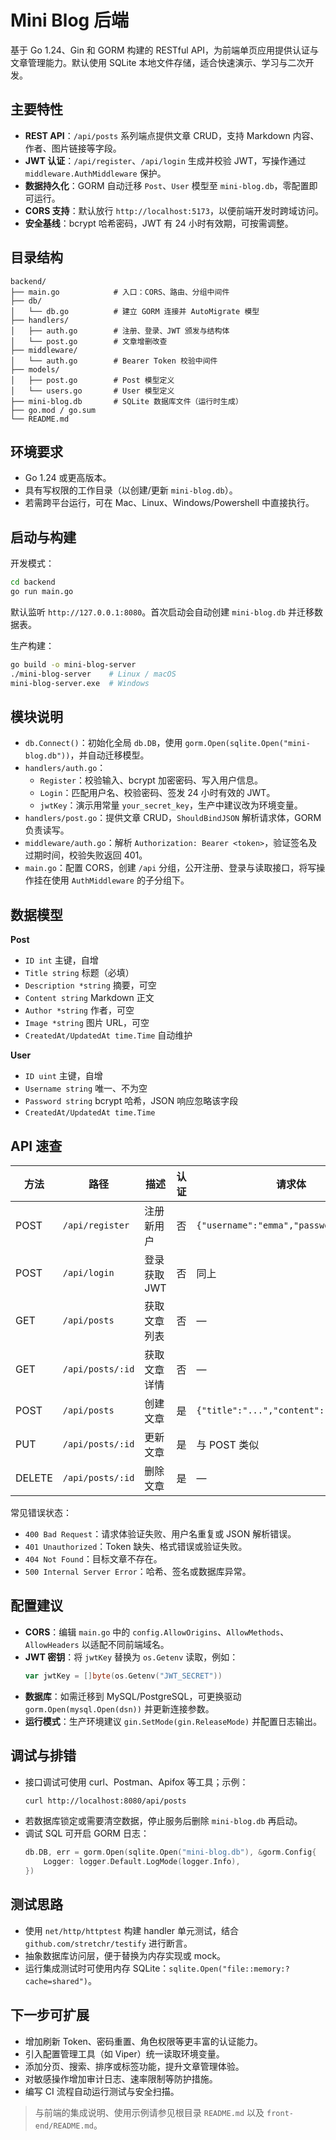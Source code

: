 ﻿# Mini Blog 后端

基于 Go 1.24、Gin 和 GORM 构建的 RESTful API，为前端单页应用提供认证与文章管理能力。默认使用 SQLite 本地文件存储，适合快速演示、学习与二次开发。

## 主要特性
- **REST API**：`/api/posts` 系列端点提供文章 CRUD，支持 Markdown 内容、作者、图片链接等字段。
- **JWT 认证**：`/api/register`、`/api/login` 生成并校验 JWT，写操作通过 `middleware.AuthMiddleware` 保护。
- **数据持久化**：GORM 自动迁移 `Post`、`User` 模型至 `mini-blog.db`，零配置即可运行。
- **CORS 支持**：默认放行 `http://localhost:5173`，以便前端开发时跨域访问。
- **安全基线**：bcrypt 哈希密码，JWT 有 24 小时有效期，可按需调整。

## 目录结构
```
backend/
├── main.go            # 入口：CORS、路由、分组中间件
├── db/
│   └── db.go          # 建立 GORM 连接并 AutoMigrate 模型
├── handlers/
│   ├── auth.go        # 注册、登录、JWT 颁发与结构体
│   └── post.go        # 文章增删改查
├── middleware/
│   └── auth.go        # Bearer Token 校验中间件
├── models/
│   ├── post.go        # Post 模型定义
│   └── users.go       # User 模型定义
├── mini-blog.db       # SQLite 数据库文件（运行时生成）
├── go.mod / go.sum
└── README.md
```

## 环境要求
- Go 1.24 或更高版本。
- 具有写权限的工作目录（以创建/更新 `mini-blog.db`）。
- 若需跨平台运行，可在 Mac、Linux、Windows/Powershell 中直接执行。

## 启动与构建
开发模式：
```bash
cd backend
go run main.go
```
默认监听 `http://127.0.0.1:8080`。首次启动会自动创建 `mini-blog.db` 并迁移数据表。

生产构建：
```bash
go build -o mini-blog-server
./mini-blog-server    # Linux / macOS
mini-blog-server.exe  # Windows
```

## 模块说明
- `db.Connect()`：初始化全局 `db.DB`，使用 `gorm.Open(sqlite.Open("mini-blog.db"))`，并自动迁移模型。
- `handlers/auth.go`：
  - `Register`：校验输入、bcrypt 加密密码、写入用户信息。
  - `Login`：匹配用户名、校验密码、签发 24 小时有效的 JWT。
  - `jwtKey`：演示用常量 `your_secret_key`，生产中建议改为环境变量。
- `handlers/post.go`：提供文章 CRUD，`ShouldBindJSON` 解析请求体，GORM 负责读写。
- `middleware/auth.go`：解析 `Authorization: Bearer <token>`，验证签名及过期时间，校验失败返回 401。
- `main.go`：配置 CORS，创建 `/api` 分组，公开注册、登录与读取接口，将写操作挂在使用 `AuthMiddleware` 的子分组下。

## 数据模型
**Post**
- `ID int` 主键，自增
- `Title string` 标题（必填）
- `Description *string` 摘要，可空
- `Content string` Markdown 正文
- `Author *string` 作者，可空
- `Image *string` 图片 URL，可空
- `CreatedAt/UpdatedAt time.Time` 自动维护

**User**
- `ID uint` 主键，自增
- `Username string` 唯一、不为空
- `Password string` bcrypt 哈希，JSON 响应忽略该字段
- `CreatedAt/UpdatedAt time.Time`

## API 速查
| 方法 | 路径 | 描述 | 认证 | 请求体 | 成功响应 |
| ---- | ---- | ---- | ---- | ---- | ---- |
| POST | `/api/register` | 注册新用户 | 否 | `{"username":"emma","password":"pass"}` | `{"message":"Registration successful"}` |
| POST | `/api/login` | 登录获取 JWT | 否 | 同上 | `{"token":"<jwt>"}` |
| GET | `/api/posts` | 获取文章列表 | 否 | — | `Post[]` |
| GET | `/api/posts/:id` | 获取文章详情 | 否 | — | `Post` |
| POST | `/api/posts` | 创建文章 | 是 | `{"title":"...","content":"..."...}` | 新建的 `Post` |
| PUT | `/api/posts/:id` | 更新文章 | 是 | 与 POST 类似 | 更新后的 `Post` |
| DELETE | `/api/posts/:id` | 删除文章 | 是 | — | `{"message":"Post deleted"}` |

常见错误状态：
- `400 Bad Request`：请求体验证失败、用户名重复或 JSON 解析错误。
- `401 Unauthorized`：Token 缺失、格式错误或验证失败。
- `404 Not Found`：目标文章不存在。
- `500 Internal Server Error`：哈希、签名或数据库异常。

## 配置建议
- **CORS**：编辑 `main.go` 中的 `config.AllowOrigins`、`AllowMethods`、`AllowHeaders` 以适配不同前端域名。
- **JWT 密钥**：将 `jwtKey` 替换为 `os.Getenv` 读取，例如：
  ```go
  var jwtKey = []byte(os.Getenv("JWT_SECRET"))
  ```
- **数据库**：如需迁移到 MySQL/PostgreSQL，可更换驱动 `gorm.Open(mysql.Open(dsn))` 并更新连接参数。
- **运行模式**：生产环境建议 `gin.SetMode(gin.ReleaseMode)` 并配置日志输出。

## 调试与排错
- 接口调试可使用 curl、Postman、Apifox 等工具；示例：
  ```bash
  curl http://localhost:8080/api/posts
  ```
- 若数据库锁定或需要清空数据，停止服务后删除 `mini-blog.db` 再启动。
- 调试 SQL 可开启 GORM 日志：
  ```go
  db.DB, err = gorm.Open(sqlite.Open("mini-blog.db"), &gorm.Config{
      Logger: logger.Default.LogMode(logger.Info),
  })
  ```

## 测试思路
- 使用 `net/http/httptest` 构建 handler 单元测试，结合 `github.com/stretchr/testify` 进行断言。
- 抽象数据库访问层，便于替换为内存实现或 mock。
- 运行集成测试时可使用内存 SQLite：`sqlite.Open("file::memory:?cache=shared")`。

## 下一步可扩展
- 增加刷新 Token、密码重置、角色权限等更丰富的认证能力。
- 引入配置管理工具（如 Viper）统一读取环境变量。
- 添加分页、搜索、排序或标签功能，提升文章管理体验。
- 对敏感操作增加审计日志、速率限制等防护措施。
- 编写 CI 流程自动运行测试与安全扫描。

> 与前端的集成说明、使用示例请参见根目录 `README.md` 以及 `front-end/README.md`。
